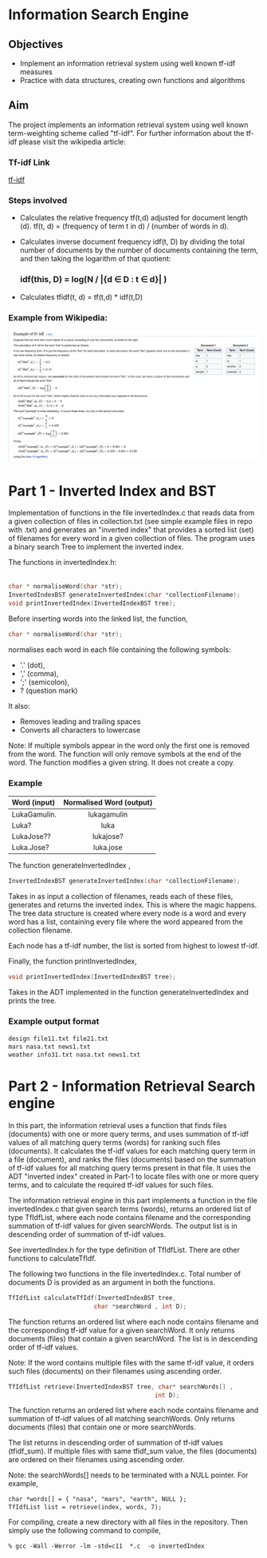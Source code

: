 # Information Search Engine 

## Objectives

* Implement an information retrieval system using well known tf-idf measures
* Practice with data structures, creating own functions and algorithms

## Aim

The project implements an information retrieval system using well known term-weighting scheme called "tf-idf". 
For further information about the tf-idf please visit the wikipedia article:

### Tf-idf Link
[tf-idf](https://en.wikipedia.org/wiki/Tf%E2%80%93idf)

### Steps involved

* Calculates the relative frequency tf(t,d) adjusted for document length (d). tf(t, d) = (frequency of term t in d) / (number of words in d).

* Calculates inverse document frequency idf(t, D) by dividing the total number of documents by the number of documents containing the term, and then taking the logarithm of that quotient:

     ### idf(this, D) = log(N / |{d ∈ D : t ∈ d}| )


* Calculates tfidf(t, d) = tf(t,d) * idf(t,D)

### Example from Wikipedia:

<!-- Images -->
![](Example_tf_idf.png)

# Part 1 - Inverted Index and BST

Implementation of functions in the file invertedIndex.c that reads data from a given collection of files in collection.txt (see simple example files in repo with .txt) and generates an "inverted index" that provides a sorted list (set) of filenames for every word in a given collection of files. The program uses a binary search Tree to implement the inverted index.

The functions in invertedIndex.h:

```C

char * normaliseWord(char *str);
InvertedIndexBST generateInvertedIndex(char *collectionFilename);
void printInvertedIndex(InvertedIndexBST tree);

```


Before inserting words into the linked list, the function, 
```C
char * normaliseWord(char *str);
```


normalises each word in each file containing the following symbols:
* '.' (dot),
* ',' (comma),
* ';' (semicolon),
* ? (question mark)

It also:

* Removes leading and trailing spaces
* Converts all characters to lowercase

Note: If multiple symbols appear in the word only the first one is removed from the word. The function will only remove symbols at the end of the word. The function modifies a given string. It does not create a copy.

### Example

| Word (input) | Normalised Word (output) |
| :---        |    :----:   | 
| LukaGamulin.      | lukagamulin       | 
| Luka?             | luka        |
| LukaJose??          |  lukajose?         |
| Luka.Jose?  | luka.jose |

The function generateInvertedIndex ,
```C
InvertedIndexBST generateInvertedIndex(char *collectionFilename);
```
Takes in as input a collection of filenames, reads each of these files, generates and returns the inverted index. This is where the magic happens. The tree data structure is created where every node is a word and every word has a list, containing every file where the word appeared from the collection filename.

Each node has a tf-idf number, the list is sorted from highest to lowest tf-idf.

Finally, the function printInvertedIndex, 
```C
void printInvertedIndex(InvertedIndexBST tree);
```

Takes in the ADT implemented in the function generateInvertedIndex and prints the tree. 

### Example output format

    design file11.txt file21.txt
    mars nasa.txt news1.txt
    weather info31.txt nasa.txt news1.txt

# Part 2 - Information Retrieval Search engine

 In this part, the information retrieval uses a function that finds files (documents) with one or more query terms, and uses summation of tf-idf values of all matching query terms (words) for ranking such files (documents). It calculates the  tf-idf values for each matching query term in a file (document), and ranks the files (documents) based on the summation of tf-idf values for all matching query terms present in that file. It uses the ADT "inverted index" created in Part-1 to locate files with one or more query terms, and to calculate the required tf-idf values for such files.

The information retrieval engine in this part implements a function in the file invertedIndex.c that given search terms (words), returns an ordered list of type TfIdfList, where each node contains filename and the corresponding summation of tf-idf values for given searchWords. The output list is in descending order of summation of tf-idf values. 

See invertedIndex.h for the type definition of TfIdfList. There are other functions to calculateTfIdf.

The following two functions in the file invertedIndex.c. Total number of documents D is provided as an argument in both the functions.
```C
TfIdfList calculateTfIdf(InvertedIndexBST tree,
                        char *searchWord , int D);
```    
The function returns an ordered list where each node contains filename and the corresponding tf-idf value for a given searchWord. It only returns documents (files) that contain a given searchWord. The list is in descending order of tf-idf values. 

Note: If the word contains multiple files with the same tf-idf value, it orders such files (documents) on their filenames using ascending order.

```C
TfIdfList retrieve(InvertedIndexBST tree, char* searchWords[] ,
                                         int D);
```

The function returns an ordered list where each node contains filename and summation of tf-idf values of all matching searchWords. Only returns documents (files) that contain one or more searchWords.

The list returns in descending order of summation of tf-idf values (tfidf_sum). If multiple files with same tfidf_sum value, the files (documents) are ordered on their filenames using ascending order. 

Note: the searchWords[] needs to be terminated with a NULL pointer. For example,

    char *words[] = { "nasa", "mars", "earth", NULL };
    TfIdfList list = retrieve(index, words, 7);

For compiling, create a new directory with all files in the repository. Then simply use the following command to compile,

    % gcc -Wall -Werror -lm -std=c11  *.c  -o invertedIndex

